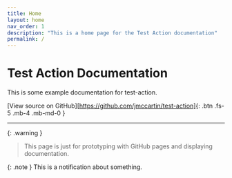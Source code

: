 ```yaml
---
title: Home
layout: home
nav_order: 1
description: "This is a home page for the Test Action documentation"
permalink: /
---
```


# Test Action Documentation

This is some example documentation for test-action.

[View source on GitHub][https://github.com/jmccartin/test-action]{: .btn .fs-5 .mb-4 .mb-md-0 }

---

{: .warning }
> This page is just for prototyping with GitHub pages and displaying documentation.

{: .note }
This is a notification about something.
